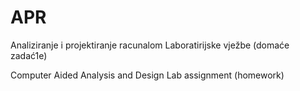 # APR
Analiziranje i projektiranje racunalom
Laboratirijske vježbe (domaće zadać1e)

Computer Aided Analysis and Design
Lab assignment (homework)
